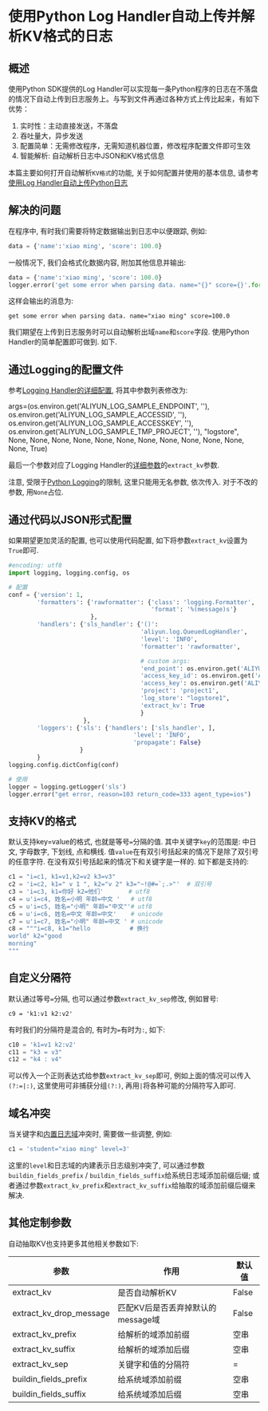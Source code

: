 # 使用Python Log Handler自动上传并解析KV格式的日志

## 概述

使用Python SDK提供的Log Handler可以实现每一条Python程序的日志在不落盘的情况下自动上传到日志服务上。与写到文件再通过各种方式上传比起来，有如下优势：

1. 实时性：主动直接发送，不落盘
2. 吞吐量大，异步发送
3. 配置简单：无需修改程序，无需知道机器位置，修改程序配置文件即可生效
4. 智能解析: 自动解析日志中JSON和KV格式信息

本篇主要如何打开自动解析`KV格式`的功能, 关于如何配置并使用的基本信息, 请参考[使用Log Handler自动上传Python日志](https://aliyun-log-python-sdk.readthedocs.io/tutorials/tutorial_logging_handler.html)

## 解决的问题

在程序中, 有时我们需要将特定数据输出到日志中以便跟踪, 例如:

```python
data = {'name':'xiao ming', 'score': 100.0}
```

一般情况下, 我们会格式化数据内容, 附加其他信息并输出:

```python
data = {'name':'xiao ming', 'score': 100.0}
logger.error('get some error when parsing data. name="{}" score={}'.format(data['name'], data['score']))
```

这样会输出的消息为:
```shell
get some error when parsing data. name="xiao ming" score=100.0
```

我们期望在上传到日志服务时可以自动解析出域`name`和`score`字段. 使用Python Handler的简单配置即可做到. 如下.

## 通过Logging的配置文件

参考[Logging Handler的详细配置](https://aliyun-log-python-sdk.readthedocs.io/tutorials/tutorial_logging_handler.html#id2), 将其中参数列表修改为:

args=(os.environ.get('ALIYUN_LOG_SAMPLE_ENDPOINT', ''), os.environ.get('ALIYUN_LOG_SAMPLE_ACCESSID', ''), os.environ.get('ALIYUN_LOG_SAMPLE_ACCESSKEY', ''), os.environ.get('ALIYUN_LOG_SAMPLE_TMP_PROJECT', ''), "logstore", None, None, None, None, None, None, None, None, None, None, None, None, True)

最后一个参数对应了Logging Handler的[详细参数](https://aliyun-log-python-sdk.readthedocs.io/api.html#aliyun.log.QueuedLogHandler)的`extract_kv`参数.

注意, 受限于[Python Logging](https://docs.python.org/2/library/logging.config.html)的限制, 这里只能用无名参数, 依次传入. 对于不改的参数, 用`None`占位.

## 通过代码以JSON形式配置
如果期望更加灵活的配置, 也可以使用代码配置, 如下将参数`extract_kv`设置为`True`即可.

```python
#encoding: utf8
import logging, logging.config, os

# 配置
conf = {'version': 1,
        'formatters': {'rawformatter': {'class': 'logging.Formatter',
                                        'format': '%(message)s'}
                       },
        'handlers': {'sls_handler': {'()':
                                     'aliyun.log.QueuedLogHandler',
                                     'level': 'INFO',
                                     'formatter': 'rawformatter',

                                     # custom args:
                                     'end_point': os.environ.get('ALIYUN_LOG_SAMPLE_ENDPOINT', ''),
                                     'access_key_id': os.environ.get('ALIYUN_LOG_SAMPLE_ACCESSID', ''),
                                     'access_key': os.environ.get('ALIYUN_LOG_SAMPLE_ACCESSKEY', ''),
                                     'project': 'project1',
                                     'log_store': "logstore1",
                                     'extract_kv': True
                                     }
                     },
        'loggers': {'sls': {'handlers': ['sls_handler', ],
                                   'level': 'INFO',
                                   'propagate': False}
                    }
        }
logging.config.dictConfig(conf)

# 使用
logger = logging.getLogger('sls')
logger.error("get error, reason=103 return_code=333 agent_type=ios")

```

## 支持KV的格式

默认支持key=value的格式, 也就是等号`=`分隔的值. 其中关键字`key`的范围是: 中日文, 字母数字, 下划线, 点和横线. 值`value`在有双引号括起来的情况下是除了双引号的任意字符. 在没有双引号括起来的情况下和关键字是一样的. 如下都是支持的:

```python
c1 = "i=c1, k1=v1,k2=v2 k3=v3"
c2 = 'i=c2, k1=" v 1 ", k2="v 2" k3="~!@#=`;.>"'  # 双引号
c3 = 'i=c3, k1=你好 k2=他们'       # utf8
c4 = u'i=c4, 姓名=小明 年龄=中文 '   # utf8
c5 = u'i=c5, 姓名="小明" 年龄="中文"'# utf8
c6 = u'i=c6, 姓名=中文 年龄=中文'    # unicode
c7 = u'i=c7, 姓名="小明" 年龄=中文 ' # unicode
c8 = """i=c8, k1="hello           # 换行
world" k2="good
morning"
"""
```

## 自定义分隔符

默认通过等号`=`分隔, 也可以通过参数`extract_kv_sep`修改, 例如冒号:

```shell
c9 = 'k1:v1 k2:v2'
```

有时我们的分隔符是混合的, 有时为`=`有时为`:`, 如下:

```python
c10 = 'k1=v1 k2:v2'
c11 = "k3 = v3"
c12 = "k4 : v4"
```

可以传入一个正则表达式给参数`extract_kv_sep`即可, 例如上面的情况可以传入`(?:=|:)`, 这里使用可非捕获分组`(?:)`, 再用`|`将各种可能的分隔符写入即可.


## 域名冲突

当关键字和[内置日志域](https://aliyun-log-python-sdk.readthedocs.io/tutorials/tutorial_logging_handler.html#id4)冲突时, 需要做一些调整, 例如:

```python
c1 = 'student="xiao ming" level=3'
```

这里的`level`和日志域的内建表示日志级别冲突了, 可以通过参数`buildin_fields_prefix` / `buildin_fields_suffix`给系统日志域添加前缀后缀;
或者通过参数`extract_kv_prefix`和`extract_kv_suffix`给抽取的域添加前缀后缀来解决.


## 其他定制参数

自动抽取KV也支持更多其他相关参数如下:

| 参数 | 作用 | 默认值 |
| -- | -- | -- |
| extract_kv | 是否自动解析KV | False |
| extract_kv_drop_message | 匹配KV后是否丢弃掉默认的message域 | False |
| extract_kv_prefix | 给解析的域添加前缀  | 空串 |
| extract_kv_suffix | 给解析的域添加后缀  | 空串 |
| extract_kv_sep | 关键字和值的分隔符  | = |
| buildin_fields_prefix | 给系统域添加前缀 | 空串 |
| buildin_fields_suffix | 给系统域添加后缀 | 空串 |
